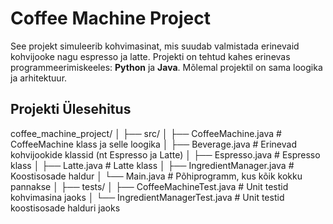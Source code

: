 # Coffee Machine Project

See projekt simuleerib kohvimasinat, mis suudab valmistada erinevaid kohvijooke nagu espresso ja latte. Projekti on tehtud kahes erinevas programmeerimiskeeles: **Python** ja **Java**. Mõlemal projektil on sama loogika ja arhitektuur.

## Projekti Ülesehitus


coffee_machine_project/
│
├── src/
│   ├── CoffeeMachine.java       # CoffeeMachine klass ja selle loogika
│   ├── Beverage.java            # Erinevad kohvijookide klassid (nt Espresso ja Latte)
│   ├── Espresso.java            # Espresso klass
│   ├── Latte.java               # Latte klass
│   ├── IngredientManager.java   # Koostisosade haldur
│   └── Main.java                # Põhiprogramm, kus kõik kokku pannakse
│
├── tests/
│   ├── CoffeeMachineTest.java   # Unit testid kohvimasina jaoks
│   └── IngredientManagerTest.java # Unit testid koostisosade halduri jaoks

